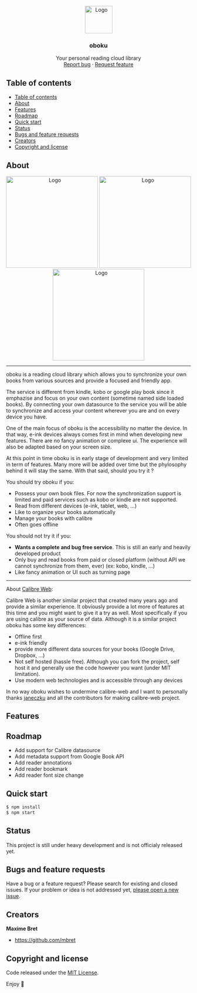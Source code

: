 <p align="center">
  <a 
  href="https://github.com/mbret/oboku">
    <img src="https://user-images.githubusercontent.com/1911240/99893449-bca35e00-2cc3-11eb-88c1-80b3190eb620.png" alt="Logo" width="75" height="75">
  </a>

  <h3 align="center">oboku</h3>

  <p align="center">
    Your personal reading cloud library
    <br>
    <a href="https://reponame/issues/new?template=bug.md">Report bug</a>
    ·
    <a href="https://reponame/issues/new?template=feature.md&labels=feature">Request feature</a>
  </p>
</p>

## Table of contents

- [Table of contents](#table-of-contents)
- [About](#about)
- [Features](#features)
- [Roadmap](#roadmap)
- [Quick start](#quick-start)
- [Status](#status)
- [Bugs and feature requests](#bugs-and-feature-requests)
- [Creators](#creators)
- [Copyright and license](#copyright-and-license)

## About
<p align="center">
<img src="https://user-images.githubusercontent.com/1911240/99895904-bff01700-2cce-11eb-84d6-ed1a250fafac.png" alt="Logo" height="250">
<img src="https://user-images.githubusercontent.com/1911240/99895927-0e051a80-2ccf-11eb-8dc1-038e07ffd184.png" alt="Logo" height="250">
<img src="https://user-images.githubusercontent.com/1911240/99895942-3ab93200-2ccf-11eb-9f43-6c54d0cea830.png" alt="Logo" height="250">
</p>

---
oboku is a reading cloud library which allows you to synchronize your own books from various sources and provide a focused and friendly app.

The service is different from kindle, kobo or google play book since it emphazise and focus on your own content (sometime named side loaded books). By connecting your own datasource to the service you will be able to synchronize and access your content wherever you are and on every device you have.

One of the main focus of oboku is the accessibility no matter the device. In that way, e-ink devices always comes first in mind when developing new features. There are no fancy animation or complexe ui. The experience will also be adapted based on your screen size.

At this point in time oboku is in early stage of development and very limited in term of features. Many more will be added over time but the phylosophy behind it will stay the same. With that said, should you try it ?

You should try oboku if you:
- Possess your own book files. For now the synchronization support is limited and paid services such as kobo or kindle are not supported.
- Read from different devices (e-ink, tablet, web, ...)
- Like to organize your books automatically
- Manage your books with calibre
- Often goes offline

You should not try it if you:
- **Wants a complete and bug free service**. This is still an early and heavily developed product
- Only buy and read books from paid or closed platform (without API we cannot synchronize from them, ever) (ex: kobo, kindle, ...)
- Like fancy animation or UI such as turning page

------
About [Calibre Web](https://github.com/janeczku/calibre-web):

Calibre Web is another similar project that created many years ago and provide a similar experience. It obviously provide a lot more of features at this time and you might want to give it a try as well. Most specifically if you are using calibre as your source of data.
Although it is a similar project oboku has some key differences:
- Offline first
- e-ink friendly
- provide more different data sources for your books (Google Drive, Dropbox, ...)
- Not self hosted (hassle free). Although you can fork the project, self host it and generally use the code however you want (under MIT limitation).
- Use modern web technologies and is accessible through any devices

In no way oboku wishes to undermine calibre-web and I want to personally thanks [janeczku](https://github.com/janeczku) and all the contributors for making calibre-web project.

## Features


## Roadmap

- Add support for Calibre datasource
- Add metadata support from Google Book API
- Add reader annotations
- Add reader bookmark
- Add reader font size change

## Quick start

```sh
$ npm install
$ npm start
```

## Status

This project is still under heavy development and is not officialy released yet.

## Bugs and feature requests

Have a bug or a feature request? Please search for existing and closed issues. If your problem or idea is not addressed yet, [please open a new issue](https://github/mbret/oboku/issues/new).

## Creators

**Maxime Bret**

- <https://github.com/mbret>


## Copyright and license

Code released under the [MIT License](https://mbret/oboku/blob/master/LICENSE).

Enjoy :metal:
